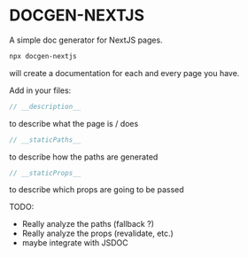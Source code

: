 # DOCGEN-NEXTJS

A simple doc generator for NextJS pages.

```bash
npx docgen-nextjs
```

will create a documentation for each and every page you have.

Add in your files:

```javascript
// __description__
```

to describe what the page is / does

```javascript
// __staticPaths__
```

to describe how the paths are generated

```javascript
// __staticProps__
```

to describe which props are going to be passed

TODO:

- Really analyze the paths (fallback ?)
- Really analyze the props (revalidate, etc.)
- maybe integrate with JSDOC
